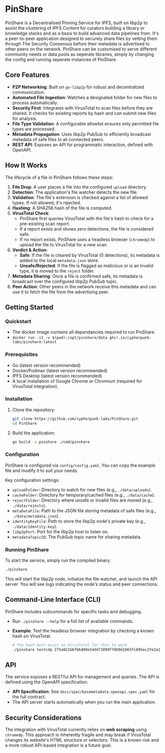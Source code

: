 # PinShare

PinShare is a Decentralised Pinning Service for IPFS, built on libp2p to assist the clustering of IPFS Content for curators building a library or knowledge stacks and as a basis to build advanced data pipelines from. It's a peer-to-peer application designed to securely share files by vetting them through The Security Consensus before their metadata is advertised to other peers on the network. PinShare can be customised to serve different community needs or data pools as seperate libraries, simply by changing the config and running seperate instances of PinShare. 

## Core Features

-   **P2P Networking**: Built on `go-libp2p` for robust and decentralized communication.
-   **Automated File Ingestion**: Watches a designated folder for new files to process automatically.
-   **Security First**: Integrates with VirusTotal to scan files before they are shared. It checks for existing reports by hash and can submit new files for analysis.
-   **File Type Validation**: A configurable allowlist ensures only permitted file types are processed.
-   **Metadata Propagation**: Uses libp2p PubSub to efficiently broadcast metadata of safe files to all connected peers.
-   **REST API**: Exposes an API for programmatic interaction, defined with OpenAPI.

## How It Works

The lifecycle of a file in PinShare follows these steps:

1.  **File Drop**: A user places a file into the configured `upload` directory.
2.  **Detection**: The application's file watcher detects the new file.
3.  **Validation**: The file's extension is checked against a list of allowed types. If not allowed, it's rejected.
4.  **Hashing**: A SHA256 hash of the file is computed.
5.  **VirusTotal Check**:
    -   PinShare first queries VirusTotal with the file's hash to check for a pre-existing scan report.
    -   If a report exists and shows zero detections, the file is considered safe.
    -   If no report exists, PinShare uses a headless browser (`chromedp`) to upload the file to VirusTotal for a new scan.
6.  **Verdict & Action**:
    -   **Safe**: If the file is cleared by VirusTotal (0 detections), its metadata is added to the local `metadata.json` store.
    -   **Unsafe/Rejected**: If the file is flagged as malicious or is an invalid type, it is moved to the `reject` folder.
7.  **Metadata Sharing**: Once a file is confirmed safe, its metadata is broadcast over the configured libp2p PubSub topic.
8.  **Peer Action**: Other peers in the network receive this metadata and can use it to fetch the file from the advertising peer.

## Getting Started

### Quickstart

- The docker image contains all dependancies required to run PinShare. 
- `docker run -it -v $(pwd):/opt/pinshare/data ghcr.io/cypherpunk-labs/pinshare:latest`

### Prerequisites

-   Go (latest version recommended)
-   Docker/Podman (latest version recommended)
-   IPFS Desktop (latest version recommended)
-   A local installation of Google Chrome or Chromium (required for VirusTotal integration).

### Installation

1.  Clone the repository:
    ```bash
    git clone https://github.com/cypherpunk-labs/PinShare.git
    cd PinShare
    ```

2.  Build the application:
    ```bash
    go build -o pinshare ./cmd/pinshare
    ```

### Configuration

PinShare is configured via `config/config.yaml`. You can copy the example file and modify it to suit your needs.

Key configuration settings:

-   `uploadFolder`: Directory to watch for new files (e.g., `./data/uploads`).
-   `cacheFolder`: Directory for temporary/cached files (e.g., `./data/cache`).
-   `rejectFolder`: Directory where unsafe or invalid files are moved (e.g., `./data/rejects`).
-   `metaDataFile`: Path to the JSON file storing metadata of safe files (e.g., `./data/metadata.json`).
-   `identityKeyFile`: Path to store the libp2p node's private key (e.g., `./data/identity.key`).
-   `libp2pPort`: Port for the libp2p host to listen on.
-   `metadataTopicID`: The PubSub topic name for sharing metadata.

### Running PinShare

To start the service, simply run the compiled binary:

```bash
./pinshare
```

This will start the libp2p node, initialize the file watcher, and launch the API server. You will see logs indicating the node's status and peer connections.

## Command-Line Interface (CLI)

PinShare includes subcommands for specific tasks and debugging.

-   Run `./pinshare --help` for a full list of available commands.

-   **Example**: Test the headless browser integration by checking a known hash on VirusTotal.
    ```bash
    # The hash must exist on VirusTotal for this to work
    ./pinshare testcdp 275a021bbfb6489e54d471899f7db9d1663fc695ec2fe2a2c4538aabf651fd0f
    ```

## API

The service exposes a RESTful API for management and queries. The API is defined using the OpenAPI specification.

-   **API Specification**: See `docs/spec/basemetadata.openapi.spec.yaml` for the full contract.
-   The API server starts automatically when you run the main application.

## Security Considerations

The integration with VirusTotal currently relies on **web scraping** using `chromedp`. This approach is inherently fragile and may break if VirusTotal changes its website's HTML structure or selectors. This is a known risk and a more robust API-based integration is a future goal.
